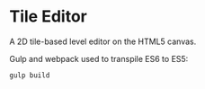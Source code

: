 # Tile Editor

A 2D tile-based level editor on the HTML5 canvas.

Gulp and webpack used to transpile ES6 to ES5:

~~~
gulp build
~~~

